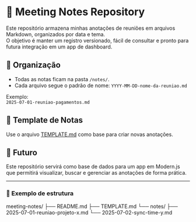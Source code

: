 # 📝 Meeting Notes Repository

Este repositório armazena minhas anotações de reuniões em arquivos Markdown, organizados por data e tema.  
O objetivo é manter um registro versionado, fácil de consultar e pronto para futura integração em um app de dashboard.

## 📁 Organização
- Todas as notas ficam na pasta `/notes/`.
- Cada arquivo segue o padrão de nome: `YYYY-MM-DD-nome-da-reuniao.md`

Exemplo:  
`2025-07-01-reuniao-pagamentos.md`

## 📝 Template de Notas
Use o arquivo [TEMPLATE.md](TEMPLATE.md) como base para criar novas anotações.

## 🚀 Futuro
Este repositório servirá como base de dados para um app em Modern.js que permitirá visualizar, buscar e gerenciar as anotações de forma prática.

---

### 📂 Exemplo de estrutura
meeting-notes/
├── README.md
├── TEMPLATE.md
└── notes/
├── 2025-07-01-reuniao-projeto-x.md
└── 2025-07-02-sync-time-y.md



